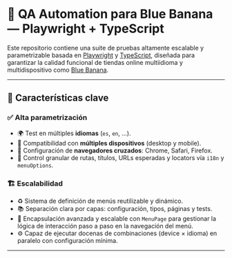 # 🧪 QA Automation para Blue Banana — Playwright + TypeScript

Este repositorio contiene una suite de pruebas altamente escalable y parametrizable basada en [Playwright](https://playwright.dev/) y [TypeScript](https://www.typescriptlang.org/), diseñada para garantizar la calidad funcional de tiendas online multiidioma y multidispositivo como [Blue Banana](https://www.bluebananabrand.com/).

---

## 🚀 Características clave

### ✅ Alta parametrización

- 🌍 Test en múltiples **idiomas** (`es`, `en`, ...).
- 📱 Compatibilidad con **múltiples dispositivos** (desktop y mobile).
- 🧩 Configuración de **navegadores cruzados**: Chrome, Safari, Firefox.
- 🧪 Control granular de rutas, títulos, URLs esperadas y locators vía `i18n` y `menuOptions`.

### 🏗️ Escalabilidad

- ♻️ Sistema de definición de menús reutilizable y dinámico.
- 📚 Separación clara por capas: configuración, tipos, páginas y tests.
- 🧵 Encapsulación avanzada y escalable con `MenuPage` para gestionar la lógica de interacción paso a paso en la navegación del menú.
- ⚙️ Capaz de ejecutar docenas de combinaciones (device × idioma) en paralelo con configuración mínima.

---
